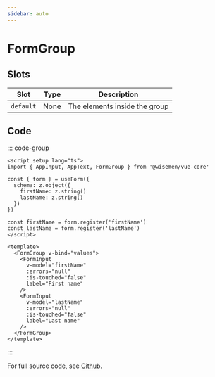 ```yaml
---
sidebar: auto
---
```



# FormGroup
<script setup>
import FormGroupPlayground from './FormGroupPlayground.vue'
</script>

<FormGroupPlayground />


## Slots

| Slot      | Type | Description                   |
| --------- | ---- | ----------------------------- |
| `default` | None | The elements inside the group |


## Code

::: code-group
```vue [Usage]
<script setup lang="ts">
import { AppInput, AppText, FormGroup } from '@wisemen/vue-core'

const { form } = useForm({
  schema: z.object({
    firstName: z.string()
    lastName: z.string()
  })
})

const firstName = form.register('firstName')
const lastName = form.register('lastName')
</script>
  
<template>
  <FormGroup v-bind="values">
    <FormInput
      v-model="firstName"
      :errors="null"
      :is-touched="false"
      label="First name"
    />
    <FormInput
      v-model="lastName"
      :errors="null"
      :is-touched="false"
      label="Last name"
    />
  </FormGroup>
</template>
```
:::

For full source code, see [Github](https://github.com/wisemen-digital/vue-core/blob/main/packages/components/src/components/form-group/FormGroup.vue).